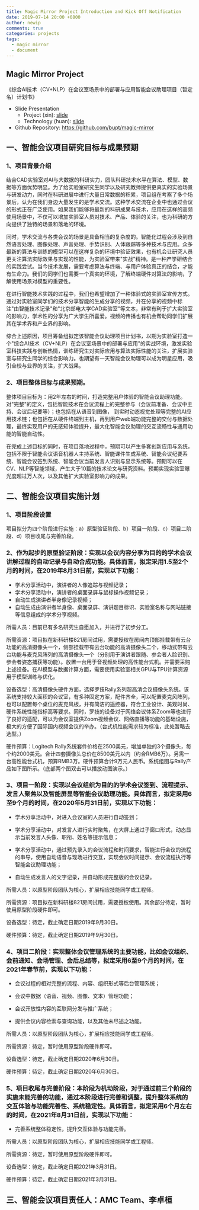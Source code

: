 ```yaml
---
title: Magic Mirror Project Introduction and Kick Off Notification
date: 2019-07-14 20:00 +0800
author: newip
comments: true
categories: projects
tags:
  - magic mirror
  - document
---
```


## Magic Mirror Project

《综合AI技术（CV+NLP）在会议室场景中的部署与应用智能会议助理项目（暂定名）计划书》

- Slide Presentation
  - Project (xin): [slide](https://docs.google.com/presentation/d/1S3DQyyWljchR0Fg65cHVm6rYh3gfDAfZ-qgeFWGFDtY/edit?usp=sharing)
  - Technology (huan): [slide](https://docs.google.com/presentation/d/12I5k_lhlEyipIdHq270JzEFA8WH5B4VPZKnmjj1YHJs/edit?usp=sharing)
- Github Repository: <https://github.com/bupt/magic-mirror>

## 一、智能会议项目研究目标与成果预期

### 1、项目背景介绍

结合CAD实验室对AI与大数据的科研实力，团队科研技术水平在算法、模型、数据等方面优势明显。为了给实验室研究生同学以及研究教师提供更真实的实验场景与研发动力，同时在科研进展中进行大量日常数据的积累，项目组在考察了多个场景后，认为在我们身边大量发生的是学术交流。这种学术交流在企业中也通过会议的形式正在广泛使用。如果我们能够将最新的科研成果与技术，应用在这样的高频使用场景中，不仅可以增加实验室人员对技术、产品、体验的关注，也为科研的方向提供了独特的场景和落地的环境。

同时，学术交流与各类会议的场景是具备相当的复杂度的。智能化过程会涉及到自然语言处理、图像处理、声音处理、手势识别、人体跟踪等多种技术与应用。众多最新的算法与训练的模型可以在这样复杂的环境中验证效果，也有机会让研究人员更关注算法实际效果与实现的性能，为实验室带来&quot;实战&quot;精神。是一种产学研结合的实践尝试。当今技术发展，需要考虑算法与终端、与用户体验真正的结合，才能有生命力。我们的同学们也需要一个真实的环境，了解终端硬件对算法的影响，了解使用场景对模型的重要性。

在进行智能技术实践的过程中，我们也希望增加了一种体验式的实验室宣传方式。通过对实验室同学们的技术分享智能的生成分享的视频，并在分享的视频中标注&quot;由智能技术记录&quot;和&quot;北京邮电大学CAD实验室&quot;等文本，非常有利于扩大实验室的影响力，学术性的分享为广大学生所喜爱。视频的传播也有机会帮助同学们扩展其在学术界和产业界的影响。

综合上述原因，项目筹备组拟定该智能会议助理项目计划书，以期为实验室打造一个&quot;综合AI技术（CV+NLP）在会议室场景中的部署与应用&quot;的实战环境，激发实验室科技实践与创新热情，训练研究生对实际应用与算法实际性能的关注，扩展实验室与研究生同学的综合影响力。也期望有一天智能会议助理可以成为明星应用，吸引全校与业界的关注，扩大战果。

### 2、项目整体目标与成果预期。

整体项目目标为：用2年左右的时间，打造完整用户体验的智能会议助理功能。对&quot;完整&quot;的定义，包括智能技术在会议流程上的完整参与（会议前准备、会议中主持、会议后纪要等）；也包括在从语音到图像， 到实时动态视觉处理等完整的AI应用技术链；也包括在从硬件终端到主机，再到用户web端功能完整的交付与数据处理，最终实现用户的无感知体验提升，最大化智能会议助理的交互流畅性与通用功能的智能自动性。

在完成上述目标的同时，在项目落地过程中，预期可以产生多套创新应用与系统，包括不限于智能会议语音机器人主持系统、智能课件生成系统、智能会议纪要系统、智能会议签到系统、智能会议当前发言人识别与显示系统等。预期可以在CV、NLP等智能领域，产生大于10篇的技术论文与研究资料。预期实现实验室曝光度超过万人次，以及其他扩大实验室影响力的成果。

## 二、智能会议项目实施计划

### 1、项目阶段设置

项目拟分为四个阶段进行实施：a）原型验证阶段、b）项目一阶段、c）项目二阶段、d）项目收尾与完善阶段。

### 2、作为起步的原型验证阶段：实现以会议内容分享为目的的学术会议讲解过程的自动记录与自动合成功能。具体而言，拟定采用1.5至2个月的时间，在2019年8月31日前，实现以下功能：

- 学术分享活动中，演讲者的人像追踪与视频记录；
- 学术分享活动中，演讲者的桌面录屏与鼠标操作视频记录；
- 自动生成演讲者半身像记录视频；
- 自动生成由演讲者半身像、桌面录屏、演讲题目标识、实验室名称与网站链接等信息组成的学术分享视频。

所需人员：目前已有多名研究生自愿加入，并进行了初步分工。

所需资源：项目拟在新科研楼821房间试用，需要授权在房间内顶部挂载带有云台功能的高清摄像头一个，侧部挂载带有云台功能的高清摄像头二个，移动式带有云台功能与麦克风阵列的高清摄像头一个（分别用于演讲者跟随、参会者人脸识别、参会者姿态捕获等功能）。放置一台用于音视频处理的高性能台式机。并需要采购上述设备。在AI模型与数据计算方面，需要使用实验室相关GPU与TPU计算资源用于模型训练与优化。

设备选型：高清摄像头硬件方面，选择罗技Rally系列超高清会议摄像头系统。该系统支持较大面积的会议室，有多种固定方案，配件齐全，可以配置麦克风阵列，也可以配置每个桌位的麦克风板，并有简洁的遥控器，符合工业设计、美观时尚、硬件系统性能指标高等要求。同时，罗技的设备对于网络会议体系Zoom等也进行了良好的适配，可以为会议室提供Zoom视频会议、网络直播等功能的基础设施，极大的方便了国际国内视频会议的举办。（台式机性能需求较为标准，此处暂略去选型。）

硬件预算：Logitech Rally系统套件价格在2500美元，增加单独的3个摄像头，每个约2000美元。合计四套摄像头总价在8500美元以内（约合RMB6万）。另需一台高性能台式机，预算RMB3万。硬件预算合计9万元人民币。系统组图与Rally产品如下图所示。（底部两个图双击可以播放动图演示。）

### 3、项目一阶段：实现以会议组织为目的的学术会议签到、流程提示、发言人聚焦以及智能屏显等智能会议助理功能。具体而言，拟定采用6至9个月的时间，在2020年5月31日前，实现以下功能：

- 学术分享活动中，对进入会议室的人员进行自动签到；

- 学术分享活动中，对发言人进行实时聚焦，在大屏上通过子窗口形式，动态显示当前发言人头像、职衔、姓名等提示信息；

- 学术分享活动中，通过预先录入的会议流程和时间要求，智能进行会议的流程的串导，使用自动语音与现场进行交互，实现会议时间提示、会议流程执行等智能会议助理功能；

- 自动生成发言人的文字记录，并自动形成完整版的会议记录。

所需人员：以原型阶段团队为核心，扩展相应技能同学或工程师。

所需资源：项目拟在新科研楼821房间试用，需要授权使用。其余部分待定，暂时使用原型阶段硬件即可。

设备选型：待定，截止确定日期2019年9月30日。

硬件预算：待定，截止确定日期2019年9月30日。

### 4、项目二阶段：实现整体会议管理系统的主要功能，比如会议组织、会前通知、会场管理、会后总结等，拟定采用6至9个月的时间，在2021年春节前，实现以下功能：

- 会议过程的相对完整的流程、内容、组织形式等后台管理系统；

- 会议中数据（语音、视频、图像、文本）管理功能；

- 会议开放性内容的互联网分发与推广系统；

- 提供会议内容检索与查询功能，以及其他未尽述之功能。

所需人员：以原型阶段团队为核心，扩展相应技能同学或工程师。

所需资源：待定，暂时使用原型阶段硬件即可。

设备选型：待定，截止确定日期2020年6月30日。

硬件预算：待定，截止确定日期2020年6月30日。

### 5、项目收尾与完善阶段：本阶段为机动阶段，对于通过前三个阶段的实施未能完善的功能，通过本阶段进行完善和调整，提升整体系统的交互体验与功能完善性、系统稳定性。具体而言，拟定采用6个月左右的时间，在2021年8月31日前，实现以下功能：

- 完善系统整体稳定性，提升交互体验与功能完善。

所需人员：以原型阶段团队为核心，扩展相应技能同学或工程师。

所需资源：待定，暂时使用原型阶段硬件即可。

设备选型：待定，截止确定日期2021年3月31日。

硬件预算：待定，截止确定日期2021年3月31日。

## 三、智能会议项目责任人：AMC Team、李卓桓
